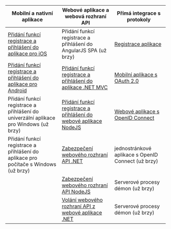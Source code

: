 | Mobilní a nativní aplikace | Webové aplikace a webová rozhraní API | Přímá integrace s protokoly |
| ----------------------- | ------------------------------- | --------------------- |
| [Přidání funkcí registrace a přihlášení do aplikace pro iOS](active-directory-b2c-devquickstarts-ios.md) | Přidání funkcí registrace a přihlášení do AngularJS SPA (už brzy) | [Registrace aplikace](active-directory-b2c-app-registration.md) |
| [Přidání funkcí registrace a přihlášení do aplikace pro Android](active-directory-b2c-devquickstarts-android.md) | [Přidání funkcí registrace a přihlášení do aplikace .NET MVC](active-directory-b2c-devquickstarts-web-dotnet.md)  | [Mobilní aplikace s OAuth 2.0](active-directory-b2c-reference-oauth-code.md) |
| Přidání funkcí registrace a přihlášení do univerzální aplikace pro Windows (už brzy) | [Přidání funkcí registrace a přihlášení do webové aplikace NodeJS](active-directory-b2c-devquickstarts-web-node.md) | [Webové aplikace s OpenID Connect](active-directory-b2c-reference-oidc.md) |
| Přidání funkcí registrace a přihlášení do aplikace pro počítače s Windows (už brzy) | [Zabezpečení webového rozhraní API .NET](active-directory-b2c-devquickstarts-api-dotnet.md) | jednostránkové aplikace s OpenID Connect (už brzy)
|  | [Zabezpečení webového rozhraní API NodeJS](active-directory-b2c-devquickstarts-api-node.md) | Serverové procesy démon (už brzy) |
|  | [Volání webového rozhraní API z webové aplikace .NET](active-directory-b2c-devquickstarts-web-api-dotnet.md) | Serverové procesy démon (už brzy) |



<!--HONumber=Jun16_HO2-->


